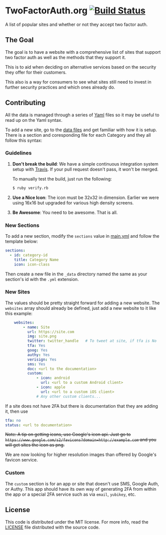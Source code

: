 TwoFactorAuth.org [![Build Status](https://travis-ci.org/jdavis/twofactorauth.png?branch=master)](https://travis-ci.org/jdavis/twofactorauth)
=================

A list of popular sites and whether or not they accept two factor auth.

## The Goal

The goal is to have a website with a comprehensive list of sites that support
two factor auth as well as the methods that they support it.

This is to aid when deciding on alternative services based on the security they
offer for their customers.

This also is a way for consumers to see what sites still need to invest in
further security practices and which ones already do.

## Contributing

All the data is managed through a series of [Yaml][yaml] files so it may be useful to read
up on the Yaml syntax.

To add a new site, go to the [data files](_data/) and get familiar with
how it is setup. There is a section and coresponding file for each Category and they all follow this
syntax:

### Guidelines

1. **Don't break the build**: We have a simple continuous integration system
   setup with [Travis][travis]. If your pull request doesn't pass, it won't be
   merged.

   To manually test the build, just run the following:

    ```bash
    $ ruby verify.rb
    ```

2. **Use a Nice Icon**: The icon must be 32x32 in dimension. Earlier we were
   using 16x16 but upgraded for various high density screens.
3. **Be Awesome**: You need to be awesome. That is all.

### New Sections

To add a new section, modify the `sections` value in [main.yml](_data/main.yml) and follow the template below:

```yml
sections:
  - id: category-id
    title: Category Name
    icon: icon-class
```

Then create a new file in the `_data` directory named the same as your section's id with the `.yml` extension.

### New Sites

The values should be pretty straight forward for adding a new website. The
`websites` array should already be defined, just add a new website to it like
this example:

```yml
    websites:
        - name: Site
          url: https://site.com
          img: site.png
          twitter: twitter_handle   # To tweet at site, if tfa is No
          tfa: Yes
          goog: Yes
          authy: Yes
          verisign: Yes
          sms: Yes
          doc: <url to the documentation>
          custom:
              - icon: android
                url: <url to a custom Android client>
              - icon: apple
                url: <url to a custom iOS client>
              # Any other custom clients...
```

If a site does not have 2FA but there is documentation that they are adding it, then use
```yml
tfa: no
status: <url to documentation>
```

~~Note: A tip on getting icons, use Google's icon api. Just go to
`https://www.google.com/s2/favicons?domain=http://example.com`
and you will get sites the icon as png.~~

We are now looking for higher resolution images than offered by Google's favicon service.  

### Custom

The `custom` section is for an app or site that doesn't use SMS, Google Auth, or Authy. This app should have its own way of generating 2FA from within the app or a special 2FA service such as via `email`, `yubikey`, etc.

## License

This code is distributed under the MIT license. For more info, read the
[LICENSE](/LICENSE) file distributed with the source code.

[yaml]: http://www.yaml.org/
[travis]: https://travis-ci.org/jdavis/twofactorauth
